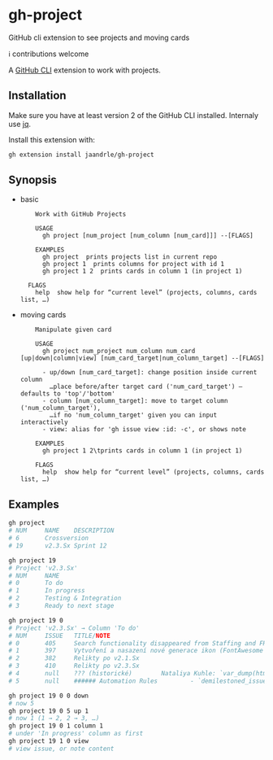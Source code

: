 # gh-project
GitHub cli extension to see projects and moving cards

ℹ️ contributions welcome

A [GitHub CLI](https://cli.github.com/) extension to work with projects.

## Installation

Make sure you have at least version 2 of the GitHub CLI installed. Internaly use [jq](https://stedolan.github.io/jq/).

Install this extension with:
```bash
gh extension install jaandrle/gh-project
```

## Synopsis
- basic
  ```text
      Work with GitHub Projects

      USAGE
        gh project [num_project [num_column [num_card]]] --[FLAGS]

      EXAMPLES
        gh project  prints projects list in current repo
        gh project 1  prints columns for project with id 1
        gh project 1 2  prints cards in column 1 (in project 1)
        
    FLAGS
      help  show help for “current level” (projects, columns, cards list, …)

  ```
- moving cards
  ```text
      Manipulate given card

      USAGE
        gh project num_project num_column num_card [up|down|column|view] [num_card_target|num_column_target] --[FLAGS]

        - up/down [num_card_target]: change position inside current column
          …place before/after target card ('num_card_target') – defaults to 'top'/'bottom'
        - column [num_column_target]: move to target column ('num_column_target'),
          …if no 'num_column_target' given you can input interactively
        - view: alias for 'gh issue view :id: -c', or shows note

      EXAMPLES
        gh project 1 2\tprints cards in column 1 (in project 1)
        
      FLAGS
        help  show help for “current level” (projects, columns, cards list, …)
  ```
  
## Examples
```bash
gh project
# NUM     NAME    DESCRIPTION
# 6       Crossversion
# 19      v2.3.Sx Sprint 12

gh project 19
# Project 'v2.3.Sx'
# NUM     NAME
# 0       To do
# 1       In progress
# 2       Testing & Integration
# 3       Ready to next stage

gh project 19 0
# Project 'v2.3.Sx' → Column 'To do'
# NUM     ISSUE   TITLE/NOTE
# 0       405     Search functionality disappeared from Staffing and FR 
# 1       397     Vytvoření a nasazení nové generace ikon (FontAwesome → SVGIcon)
# 2       382     Relikty po v2.1.Sx
# 3       410     Relikty po v2.3.Sx
# 4       null    ??? (historické)        Nataliya Kuhle: `var_dump(html_entity_decode("Internal ToDo’s &# 58;"));`
# 5       null    ###### Automation Rules         - `demilestoned_issue`  - `new_issue`

gh project 19 0 0 down
# now 5
gh project 19 0 5 up 1
# now 1 (1 → 2, 2 → 3, …)
gh project 19 0 1 column 1
# under 'In progress' column as first
gh project 19 1 0 view
# view issue, or note content
```
